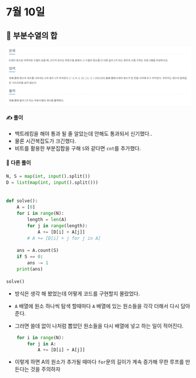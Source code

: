 # 7월 10일

## 🚩 부분수열의 합

[![image-20210710114132649](README.assets/image-20210710114132649.png)](https://www.acmicpc.net/problem/1182)



#### ✍ 풀이

- 백트레킹을 해야 통과 될 줄 알았는데 안해도 통과되서 신기했다..
- 물론 시간복잡도가 크긴했다.
- 비트를 활용한 부분집합을 구해 `S`와 같다면 `cnt`를 추가했다.



#### 🎁 다른 풀이

```python
N, S = map(int, input().split())
D = list(map(int, input().split()))


def solve():
    A = [0]
    for i in range(N):
        length = len(A)
        for j in range(length):
            A += [D[i] + A[j]]
        # A += [D[i] + j for j in A]

    ans = A.count(S)
    if S == 0:
        ans -= 1
    print(ans)

solve()
```

- 방식은 생각 해 봤었는데 어떻게 코드를 구현할지 몰랐었다.

- `A` 배열에 원소 하나씩 탐색 할때마다 `A` 배열에 있는 원소들을 각각 더해서 다시 담아준다.

- 그러면 쓸데 없이 나처럼 뽑았던 원소들을 다시 배열에 넣고 하는 일이 적어진다.

```python
    for i in range(N):
        for j in A:
            A += [D[i] + A[j]]
```

- 이렇게 하면 A의 원소가 추가될 때마다 `for`문의 길이가 계속 증가해 무한 루프를 만든다는 것을 주의하자

  



















